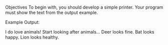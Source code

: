 Objectives
To begin with, you should develop a simple printer. Your program must show the text from the output example.

Example
Output:

I do love animals!
Start looking after animals...
Deer looks fine.
Bat looks happy.
Lion looks healthy.
